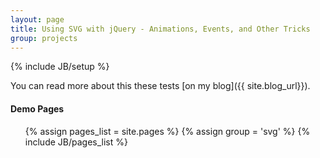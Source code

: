 ```yaml
---
layout: page
title: Using SVG with jQuery - Animations, Events, and Other Tricks
group: projects
---
```

{% include JB/setup %}

You can read more about this these tests [on my blog]({{ site.blog_url}}). 

#### Demo Pages  
  
<ul class="pages">
   {% assign pages_list = site.pages %}
   {% assign group = 'svg' %}
   {% include JB/pages_list %}
</ul>